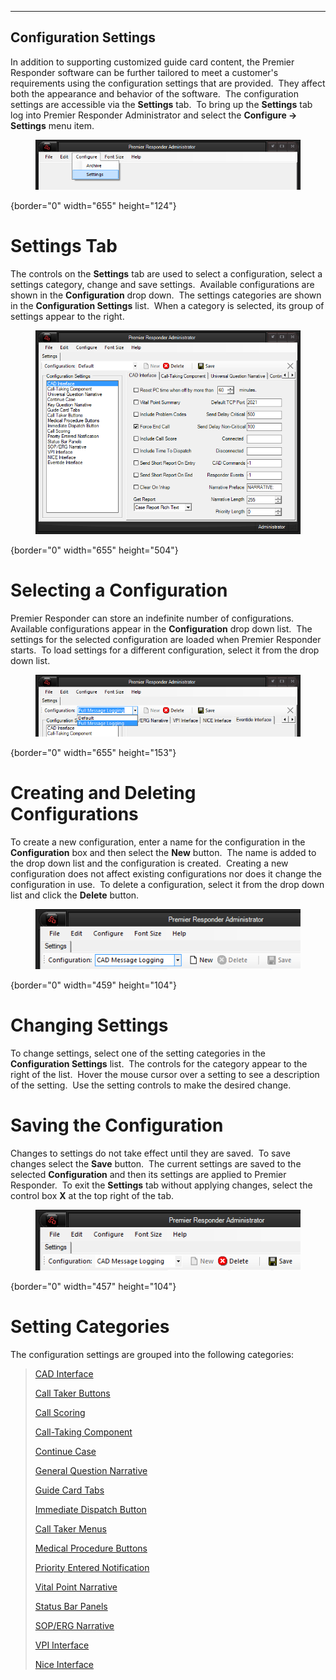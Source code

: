   ----------------------------
  **Configuration Settings**
  ----------------------------

In addition to supporting customized guide card content, the Premier
Responder software can be further tailored to meet a customer\'s
requirements using the configuration settings that are provided.  They
affect both the appearance and behavior of the software.  The
configuration settings are accessible via the **Settings** tab.  To
bring up the **Settings** tab log into Premier Responder Administrator
and select the **Configure -\> Settings** menu item.

<figure><img src=".gitbook/assets/Configuration Settings_files/Image001.png" alt=""><figcaption></figcaption></figure>{border="0" width="655"
height="124"}

# Settings Tab

The controls on the **Settings** tab are used to select a configuration,
select a settings category, change and save settings.  Available
configurations are shown in the **Configuration** drop down.  The
settings categories are shown in the **Configuration Settings** list. 
When a category is selected, its group of settings appear to the right. 

<figure><img src=".gitbook/assets/Configuration Settings_files/Image002.png" alt=""><figcaption></figcaption></figure>{border="0" width="655"
height="504"}

# Selecting a Configuration

Premier Responder can store an indefinite number of configurations. 
Available configurations appear in the **Configuration** drop down
list.  The settings for the selected configuration are loaded when
Premier Responder starts.  To load settings for a different
configuration, select it from the drop down list.

<figure><img src=".gitbook/assets/Configuration Settings_files/Image003.png" alt=""><figcaption></figcaption></figure>{border="0" width="655"
height="153"}

# Creating and Deleting Configurations

To create a new configuration, enter a name for the configuration in the
**Configuration** box and then select the **New** button.  The name is
added to the drop down list and the configuration is created.  Creating
a new configuration does not affect existing configurations nor does it
change the configuration in use.  To delete a configuration, select it
from the drop down list and click the **Delete** button.

<figure><img src=".gitbook/assets/Configuration Settings_files/Image004.png" alt=""><figcaption></figcaption></figure>{border="0" width="459"
height="104"}

# Changing Settings

To change settings, select one of the setting categories in the
**Configuration Settings** list.  The controls for the category appear
to the right of the list.  Hover the mouse cursor over a setting to see
a description of the setting.  Use the setting controls to make the
desired change.

# Saving the Configuration

Changes to settings do not take effect until they are saved.  To save
changes select the **Save** button.  The current settings are saved to
the selected **Configuration** and then its settings are applied to
Premier Responder.  To exit the **Settings** tab without applying
changes, select the control box **X** at the top right of the tab.

<figure><img src=".gitbook/assets/Configuration Settings_files/Image005.png" alt=""><figcaption></figcaption></figure>{border="0" width="457"
height="104"}

# Setting Categories

The configuration settings are grouped into the following categories:

> [CAD Interface](Cad%20Interface%20Settings.htm)
>
> [Call Taker Buttons](Call%20Buttons%20Settings.htm)
>
> [Call Scoring](Call%20Scoring%20Settings.htm)
>
> [Call-Taking Component](Call-Taking%20Component%20Settings.htm)
>
> [Continue Case](Continue%20Case%20Settings.htm)
>
> [General Question
> Narrative](General%20Questions%20Narrative%20Settings.htm)
>
> [Guide Card Tabs](Guide%20Card%20Tabs%20Settings.htm)
>
> [Immediate Dispatch
> Button](Immediate%20Dispatch%20Button%20Settings.htm)
>
> [Call Taker Menus](Main%20Window%20Menus%20Settings.htm)
>
> [Medical Procedure
> Buttons](Medical%20Procedure%20Buttons%20Settings.htm)
>
> [Priority Entered
> Notification](Priority%20Entered%20Notification%20Settings.htm)
>
> [Vital Point Narrative](Vital%20Point%20Narrative%20Settings.htm)
>
> [Status Bar Panels](Status%20Bar%20Panel%20Settings.htm)
>
> [SOP/ERG Narrative](SOP-ERG%20Narrative%20Settings.htm)
>
> [VPI Interface](VPI%20Interface%20Settings.htm)
>
> [Nice Interface](NICE%20Interface%20Settings.htm)
